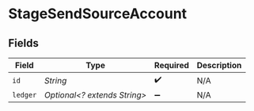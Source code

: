 # StageSendSourceAccount


## Fields

| Field                        | Type                         | Required                     | Description                  |
| ---------------------------- | ---------------------------- | ---------------------------- | ---------------------------- |
| `id`                         | *String*                     | :heavy_check_mark:           | N/A                          |
| `ledger`                     | *Optional<? extends String>* | :heavy_minus_sign:           | N/A                          |